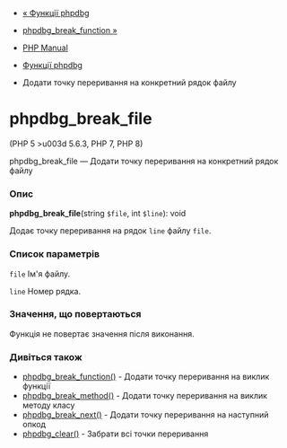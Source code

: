 - [« Функції phpdbg](ref.phpdbg.md)
- [phpdbg_break_function »](function.phpdbg-break-function.md)

- [PHP Manual](index.md)
- [Функції phpdbg](ref.phpdbg.md)
- Додати точку переривання на конкретний рядок файлу

# phpdbg_break_file

(PHP 5 \>u003d 5.6.3, PHP 7, PHP 8)

phpdbg_break_file — Додати точку переривання на конкретний рядок файлу

### Опис

**phpdbg_break_file**(string `$file`, int `$line`): void

Додає точку переривання на рядок `line` файлу `file`.

### Список параметрів

`file`
Ім'я файлу.

`line`
Номер рядка.

### Значення, що повертаються

Функція не повертає значення після виконання.

### Дивіться також

- [phpdbg_break_function()](function.phpdbg-break-function.md) -
Додати точку переривання на виклик функції
- [phpdbg_break_method()](function.phpdbg-break-method.md) -
Додати точку переривання на виклик методу класу
- [phpdbg_break_next()](function.phpdbg-break-next.md) - Додати
точку переривання на наступний опкод
- [phpdbg_clear()](function.phpdbg-clear.md) - Забрати всі точки
переривання
